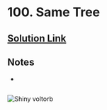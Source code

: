 # 100. Same Tree

## [Solution Link]()

## Notes

- 

```c

```

![Shiny voltorb](https://projectpokemon.org/images/shiny-sprite/voltorb.gif)
